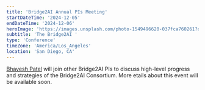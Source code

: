 ```yaml
---
title: 'Bridge2AI Annual PIs Meeting'
startDateTime: '2024-12-05'
endDateTime: '2024-12-06'
heroImage: 'https://images.unsplash.com/photo-1549496620-037fca760261?q=80&w=2669&auto=format&fit=crop&ixlib=rb-4.0.3&ixid=M3wxMjA3fDB8MHxwaG90by1wYWdlfHx8fGVufDB8fHx8fA%3D%3D'
subtitle: 'The Bridge2AI '
type: 'Conference'
timeZone: 'America/Los_Angeles'
location: 'San Diego, CA'
---
```


[Bhavesh Patel](/team#Bhavesh-Patel) will join other Bridge2AI PIs to discuss high-level progress and strategies of the Bridge2AI Consortium. More etails about this event will be available soon.
